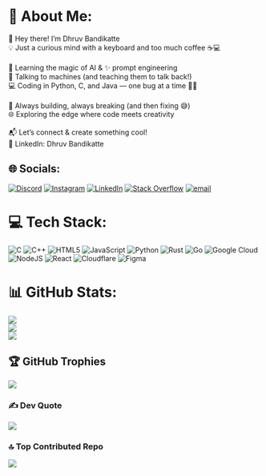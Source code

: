 # 💫 About Me:
👋 Hey there! I’m Dhruv Bandikatte<br>💡 Just a curious mind with a keyboard and too much coffee ☕💻<br><br>🧠 Learning the magic of AI & ✨ prompt engineering<br>💬 Talking to machines (and teaching them to talk back!)<br>💻 Coding in Python, C, and Java — one bug at a time 🐞🔧<br><br>🚀 Always building, always breaking (and then fixing 😅)<br>🌐 Exploring the edge where code meets creativity<br><br>📬 Let’s connect & create something cool!<br>🔗 LinkedIn: Dhruv Bandikatte 


## 🌐 Socials:
[![Discord](https://img.shields.io/badge/Discord-%237289DA.svg?logo=discord&logoColor=white)](https://discord.gg/DRB) [![Instagram](https://img.shields.io/badge/Instagram-%23E4405F.svg?logo=Instagram&logoColor=white)](https://instagram.com/drb101005) [![LinkedIn](https://img.shields.io/badge/LinkedIn-%230077B5.svg?logo=linkedin&logoColor=white)](www.linkedin.com/in/dhruv-rb) [![Stack Overflow](https://img.shields.io/badge/-Stackoverflow-FE7A16?logo=stack-overflow&logoColor=white)](https://stackoverflow.com/users/drb101005) [![email](https://img.shields.io/badge/Email-D14836?logo=gmail&logoColor=white)](mailto:dhruv.rb2005@gmail.com) 

# 💻 Tech Stack:
![C](https://img.shields.io/badge/c-%2300599C.svg?style=flat&logo=c&logoColor=white) ![C++](https://img.shields.io/badge/c++-%2300599C.svg?style=flat&logo=c%2B%2B&logoColor=white) ![HTML5](https://img.shields.io/badge/html5-%23E34F26.svg?style=flat&logo=html5&logoColor=white) ![JavaScript](https://img.shields.io/badge/javascript-%23323330.svg?style=flat&logo=javascript&logoColor=%23F7DF1E) ![Python](https://img.shields.io/badge/python-3670A0?style=flat&logo=python&logoColor=ffdd54) ![Rust](https://img.shields.io/badge/rust-%23000000.svg?style=flat&logo=rust&logoColor=white) ![Go](https://img.shields.io/badge/go-%2300ADD8.svg?style=flat&logo=go&logoColor=white) ![Google Cloud](https://img.shields.io/badge/GoogleCloud-%234285F4.svg?style=flat&logo=google-cloud&logoColor=white) ![NodeJS](https://img.shields.io/badge/node.js-6DA55F?style=flat&logo=node.js&logoColor=white) ![React](https://img.shields.io/badge/react-%2320232a.svg?style=flat&logo=react&logoColor=%2361DAFB) ![Cloudflare](https://img.shields.io/badge/Cloudflare-F38020?style=flat&logo=Cloudflare&logoColor=white) ![Figma](https://img.shields.io/badge/figma-%23F24E1E.svg?style=flat&logo=figma&logoColor=white)
# 📊 GitHub Stats:
![](https://github-readme-stats.vercel.app/api?username=drb101005&theme=neon&hide_border=false&include_all_commits=true&count_private=true)<br/>
![](https://nirzak-streak-stats.vercel.app/?user=drb101005&theme=neon&hide_border=false)<br/>
![](https://github-readme-stats.vercel.app/api/top-langs/?username=drb101005&theme=neon&hide_border=false&include_all_commits=true&count_private=true&layout=compact)

## 🏆 GitHub Trophies
![](https://github-profile-trophy.vercel.app/?username=drb101005&theme=shadow_blue&no-frame=false&no-bg=true&margin-w=4)

### ✍️ Dev Quote
![](https://quotes-github-readme.vercel.app/api?type=horizontal&theme=radical)

### 🔝 Top Contributed Repo
![](https://github-contributor-stats.vercel.app/api?username=drb101005&limit=5&theme=neon&combine_all_yearly_contributions=true)

<!-- Proudly created with GPRM ( https://gprm.itsvg.in ) -->